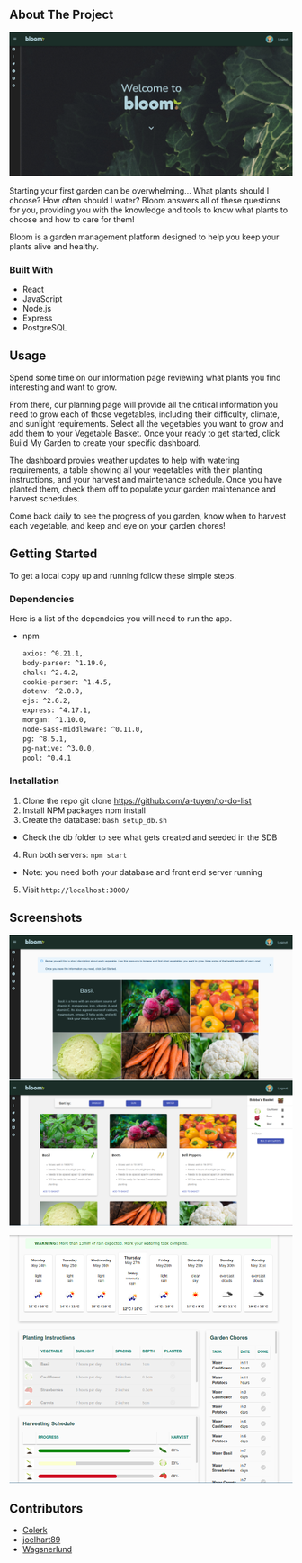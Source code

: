 <!-- ABOUT THE PROJECT -->
## About The Project

!["Dashboard"](https://raw.githubusercontent.com/Colerk/Bloom-Gardening-App/master/react-front-end/public/images/readme/Home.png)

Starting your first garden can be overwhelming... What plants should I choose? How often should I water? Bloom answers all of these questions for you, providing you with the knowledge and tools to know what plants to choose and how to care for them! 

Bloom is a garden management platform designed to help you keep your plants alive and healthy.


### Built With

* React
* JavaScript
* Node.js
* Express
* PostgreSQL

<!-- USAGE EXAMPLES -->
## Usage

Spend some time on our information page reviewing what plants you find interesting and want to grow.

From there, our planning page will provide all the critical information you need to grow each of those vegetables, including their difficulty, climate, and sunlight requirements. Select all the vegetables you want to grow and add them to your Vegetable Basket. Once your ready to get started, click Build My Garden to create your specific dashboard.

The dashboard provies weather updates to help with watering requirements, a table showing all your vegetables with their planting instructions, and your harvest and maintenance schedule. Once you have planted them, check them off to populate your garden maintenance and harvest schedules. 

Come back daily to see the progress of you garden, know when to harvest each vegetable, and keep and eye on your garden chores!


<!-- GETTING STARTED -->
## Getting Started

To get a local copy up and running follow these simple steps.

### Dependencies

Here is a list of the dependcies you will need to run the app.

* npm
  ```sh
  axios: ^0.21.1,
  body-parser: ^1.19.0,
  chalk: ^2.4.2,
  cookie-parser: ^1.4.5,
  dotenv: ^2.0.0,
  ejs: ^2.6.2,
  express: ^4.17.1,
  morgan: ^1.10.0,
  node-sass-middleware: ^0.11.0,
  pg: ^8.5.1,
  pg-native: ^3.0.0,
  pool: ^0.4.1
  ```

### Installation

1. Clone the repo
  git clone https://github.com/a-tuyen/to-do-list
2. Install NPM packages
  npm install
3. Create the database: `bash setup_db.sh`
  - Check the db folder to see what gets created and seeded in the SDB
4. Run both servers: `npm start`
  - Note: you need both your database and front end server running
5. Visit `http://localhost:3000/`



## Screenshots

!["Vegetables"](https://raw.githubusercontent.com/Colerk/Bloom-Gardening-App/master/react-front-end/public/images/readme/Vegetables.png)
!["Build"](https://raw.githubusercontent.com/Colerk/Bloom-Gardening-App/master/react-front-end/public/images/readme/Build.png)

!["Dashboard"](https://raw.githubusercontent.com/Colerk/Bloom-Gardening-App/master/react-front-end/public/images/readme/Dashboard.png)


<!-- CONTRIBUTING -->
## Contributors
- [Colerk](https://github.com/Colerk)
- [joelhart89](https://github.com/joelhart89)
- [Wagsnerlund](https://github.com/Wagsnerlund)

